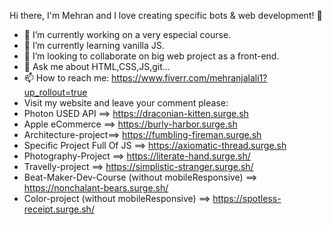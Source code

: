    Hi there, I'm Mehran and I love creating specific bots & web development! 👋



- 🔭 I’m currently working on a very especial course.
- 🌱 I’m currently learning vanilla JS.
- 👯 I’m looking to collaborate on big web project as a front-end.
- 💬 Ask me about HTML,CSS,JS,git...
- 📫 How to reach me: https://www.fiverr.com/mehranjalali1?up_rollout=true
- Visit my website and leave your comment please:
-   Photon USED API ==> https://draconian-kitten.surge.sh
-   Apple eCommerce ==> https://burly-harbor.surge.sh
-   Architecture-project==> https://fumbling-fireman.surge.sh
-   Specific Project Full Of JS ==> https://axiomatic-thread.surge.sh
-   Photography-Project ==> https://literate-hand.surge.sh/
-   Travelly-project ==> https://simplistic-stranger.surge.sh/
-   Beat-Maker-Dev-Course (without mobileResponsive) ==> https://nonchalant-bears.surge.sh/
-   Color-project (without mobileResponsive) ==> https://spotless-receipt.surge.sh/
